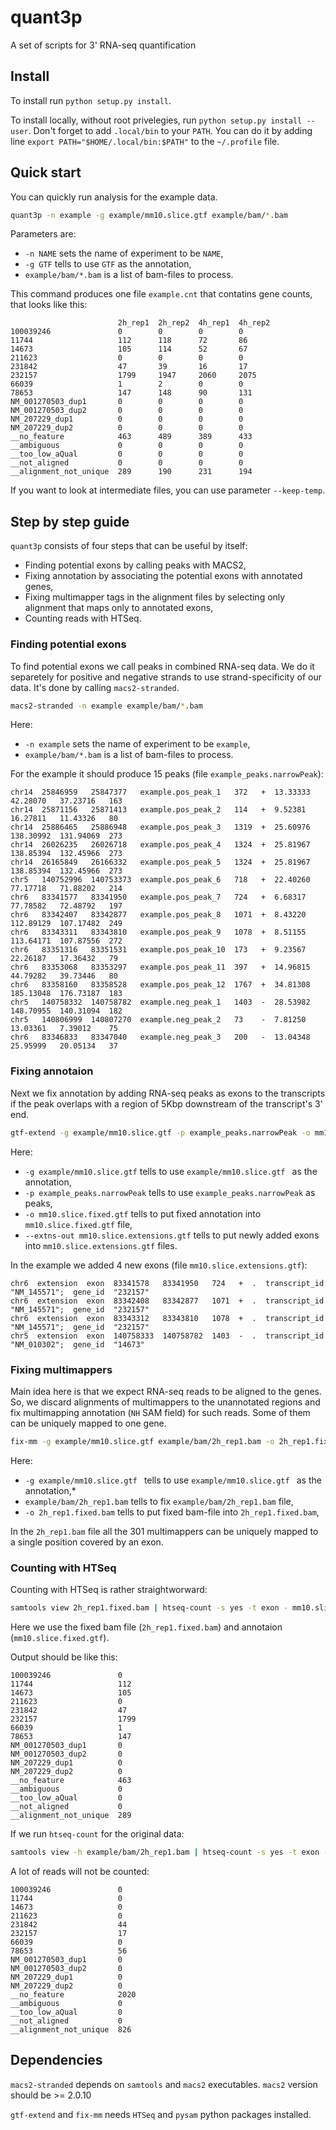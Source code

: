 quant3p
=======

A set of scripts for 3' RNA-seq quantification

## Install

To install run `python setup.py install`.

To install locally, without root privelegies, run `python setup.py install --user`. Don't forget to add `.local/bin` to your `PATH`. You can do it by adding line `export PATH="$HOME/.local/bin:$PATH"` to the `~/.profile` file.

## Quick start

You can quickly run analysis for the example data.

```bash
quant3p -n example -g example/mm10.slice.gtf example/bam/*.bam 
```

Parameters are:
* `-n NAME` sets the name of experiment to be `NAME`,
* `-g GTF` tells to use `GTF` as the annotation,
* `example/bam/*.bam` is a list of bam-files to process.

This command produces one file `example.cnt` that contatins gene counts, that looks like this:
```
                        2h_rep1  2h_rep2  4h_rep1  4h_rep2
100039246               0        0        0        0
11744                   112      118      72       86
14673                   105      114      52       67
211623                  0        0        0        0
231842                  47       39       16       17
232157                  1799     1947     2060     2075
66039                   1        2        0        0
78653                   147      148      90       131
NM_001270503_dup1       0        0        0        0
NM_001270503_dup2       0        0        0        0
NM_207229_dup1          0        0        0        0
NM_207229_dup2          0        0        0        0
__no_feature            463      489      389      433
__ambiguous             0        0        0        0
__too_low_aQual         0        0        0        0
__not_aligned           0        0        0        0
__alignment_not_unique  289      190      231      194
```

If you want to look at intermediate files, you can use parameter `--keep-temp`.

## Step by step guide

`quant3p` consists of four steps that can be useful by itself:
* Finding potential exons by calling peaks with MACS2,
* Fixing annotation by associating the potential exons with annotated genes,
* Fixing multimapper tags in the alignment files by selecting only alignment that maps only to annotated exons,
* Counting reads with HTSeq.

### Finding potential exons

To find potential exons we call peaks in combined RNA-seq data. We do it separetely for positive and negative strands
to use strand-specificity of our data. It's done by calling `macs2-stranded`.

```bash
macs2-stranded -n example example/bam/*.bam
```

Here:
* `-n example` sets the name of experiment to be `example`,
* `example/bam/*.bam` is a list of bam-files to process.

For the example it should produce 15 peaks (file `example_peaks.narrowPeak`):
```
chr14  25846959   25847377   example.pos_peak_1   372   +  13.33333  42.28070   37.23716   163
chr14  25871156   25871413   example.pos_peak_2   114   +  9.52381   16.27811   11.43326   80
chr14  25886465   25886948   example.pos_peak_3   1319  +  25.60976  138.30992  131.94069  273
chr14  26026235   26026718   example.pos_peak_4   1324  +  25.81967  138.85394  132.45966  273
chr14  26165849   26166332   example.pos_peak_5   1324  +  25.81967  138.85394  132.45966  273
chr5   140752996  140753373  example.pos_peak_6   718   +  22.40260  77.17718   71.88202   214
chr6   83341577   83341950   example.pos_peak_7   724   +  6.68317   77.78582   72.48792   197
chr6   83342407   83342877   example.pos_peak_8   1071  +  8.43220   112.89129  107.17482  249
chr6   83343311   83343810   example.pos_peak_9   1078  +  8.51155   113.64171  107.87556  272
chr6   83351316   83351531   example.pos_peak_10  173   +  9.23567   22.26187   17.36432   79
chr6   83353068   83353297   example.pos_peak_11  397   +  14.96815  44.79282   39.73446   80
chr6   83358160   83358528   example.pos_peak_12  1767  +  34.81308  185.13048  176.73187  183
chr5   140758332  140758782  example.neg_peak_1   1403  -  28.53982  148.70955  140.31094  182
chr5   140806999  140807270  example.neg_peak_2   73    -  7.81250   13.03361   7.39012    75
chr6   83346833   83347040   example.neg_peak_3   200   -  13.04348  25.95999   20.05134   37
```

### Fixing annotaion

Next we fix annotation by adding RNA-seq peaks as exons to the transcripts if the peak overlaps with a region of 5Kbp downstream of the transcript's 3' end.

```bash
gtf-extend -g example/mm10.slice.gtf -p example_peaks.narrowPeak -o mm10.slice.fixed.gtf --extns-out mm10.slice.extensions.gtf
```
Here:
* `-g example/mm10.slice.gtf` tells to use `example/mm10.slice.gtf ` as the annotation,
* `-p example_peaks.narrowPeak` tells to use `example_peaks.narrowPeak` as peaks,
* `-o mm10.slice.fixed.gtf` tells to put fixed annotation into `mm10.slice.fixed.gtf` file,
* `--extns-out mm10.slice.extensions.gtf` tells to put newly added exons into `mm10.slice.extensions.gtf` files.

In the example we added 4 new exons (file `mm10.slice.extensions.gtf`):
```
chr6  extension  exon  83341578   83341950   724   +  .  transcript_id  "NM_145571";  gene_id  "232157"
chr6  extension  exon  83342408   83342877   1071  +  .  transcript_id  "NM_145571";  gene_id  "232157"
chr6  extension  exon  83343312   83343810   1078  +  .  transcript_id  "NM_145571";  gene_id  "232157"
chr5  extension  exon  140758333  140758782  1403  -  .  transcript_id  "NM_010302";  gene_id  "14673"
```

### Fixing multimappers

Main idea here is that we expect RNA-seq reads to be aligned to the genes.
So, we discard alignments of multimappers to the unannotated regions and 
fix multimapping annotation (`NH` SAM field) for such reads. Some of them
can be uniquely mapped to one gene.

```bash
fix-mm -g example/mm10.slice.gtf example/bam/2h_rep1.bam -o 2h_rep1.fixed.bam
```
Here:
* `-g example/mm10.slice.gtf ` tells to use `example/mm10.slice.gtf ` as the annotation,*
* `example/bam/2h_rep1.bam` tells to fix `example/bam/2h_rep1.bam` file,
* `-o 2h_rep1.fixed.bam` tells to put fixed bam-file into `2h_rep1.fixed.bam`,

In the `2h_rep1.bam` file all the 301 multimappers can be uniquely mapped to a single position covered by an exon.

### Counting with HTSeq

Counting with HTSeq is rather straightworward:
```bash
samtools view 2h_rep1.fixed.bam | htseq-count -s yes -t exon - mm10.slice.fixed.gtf
```

Here we use the fixed bam file (`2h_rep1.fixed.bam`) and annotaion (`mm10.slice.fixed.gtf`).

Output should be like this:
```
100039246               0
11744                   112
14673                   105
211623                  0
231842                  47
232157                  1799
66039                   1
78653                   147
NM_001270503_dup1       0
NM_001270503_dup2       0
NM_207229_dup1          0
NM_207229_dup2          0
__no_feature            463
__ambiguous             0
__too_low_aQual         0
__not_aligned           0
__alignment_not_unique  289
```

If we run `htseq-count` for the original data:
```bash
samtools view -h example/bam/2h_rep1.bam | htseq-count -s yes -t exon - example/mm10.slice.gtf
```

A lot of reads will not be counted:
```
100039246               0
11744                   0
14673                   0
211623                  0
231842                  44
232157                  17
66039                   0
78653                   56
NM_001270503_dup1       0
NM_001270503_dup2       0
NM_207229_dup1          0
NM_207229_dup2          0
__no_feature            2020
__ambiguous             0
__too_low_aQual         0
__not_aligned           0
__alignment_not_unique  826
```

## Dependencies

`macs2-stranded` depends on `samtools` and `macs2` executables.  `macs2` version should be >= 2.0.10

`gtf-extend` and `fix-mm` needs `HTSeq` and `pysam` python packages installed.

